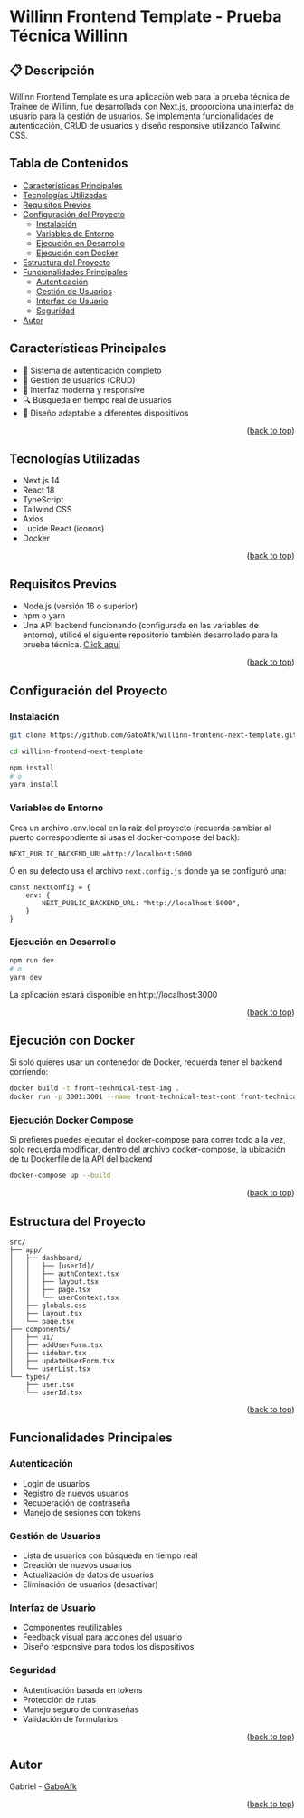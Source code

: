 <a id="readme-top"></a>
# Willinn Frontend Template - Prueba Técnica Willinn

## 📋 Descripción
Willinn Frontend Template es una aplicación web para la prueba técnica de Trainee de Willinn, fue desarrollada con Next.js, proporciona una interfaz de usuario para la gestión de usuarios. Se implementa funcionalidades de autenticación, CRUD de usuarios y diseño responsive utilizando Tailwind CSS.

## Tabla de Contenidos

- [Características Principales](#características-principales)
- [Tecnologías Utilizadas](#tecnologías-utilizadas)
- [Requisitos Previos](#requisitos-previos)
- [Configuración del Proyecto](#configuración-del-proyecto)
    - [Instalación](#instalación)
    - [Variables de Entorno](#variables-de-entorno)
    - [Ejecución en Desarrollo](#ejecución-en-desarrollo)
    - [Ejecución con Docker](#ejecución-con-docker)
- [Estructura del Proyecto](#estructura-del-proyecto)
- [Funcionalidades Principales](#funcionalidades-principales)
    - [Autenticación](#autenticación)
    - [Gestión de Usuarios](#gestión-de-usuarios)
    - [Interfaz de Usuario](#interfaz-de-usuario)
    - [Seguridad](#seguridad)
- [Autor](#autor)


## Características Principales
- 🔐 Sistema de autenticación completo
- 👥 Gestión de usuarios (CRUD)
- 🎨 Interfaz moderna y responsive
- 🔍 Búsqueda en tiempo real de usuarios
- 📱 Diseño adaptable a diferentes dispositivos
<p align="right">(<a href="#readme-top">back to top</a>)</p>

## Tecnologías Utilizadas
- Next.js 14
- React 18
- TypeScript
- Tailwind CSS
- Axios
- Lucide React (iconos)
- Docker
<p align="right">(<a href="#readme-top">back to top</a>)</p>

## Requisitos Previos
- Node.js (versión 16 o superior)
- npm o yarn
- Una API backend funcionando (configurada en las variables de entorno), utilicé el siguiente repositorio también desarrollado para la prueba técnica. [Click aquí](https://github.com/GaboAfk/Willinn-backend-api-template)
<p align="right">(<a href="#readme-top">back to top</a>)</p>

## Configuración del Proyecto

### Instalación
```bash
git clone https://github.com/GaboAfk/willinn-frontend-next-template.git

cd willinn-frontend-next-template

npm install
# o
yarn install
```

### Variables de Entorno
Crea un archivo .env.local en la raíz del proyecto (recuerda cambiar al puerto correspondiente si usas el docker-compose del back):

```env
NEXT_PUBLIC_BACKEND_URL=http://localhost:5000
```
O en su defecto usa el archivo `next.config.js` donde ya se configuró una:

```env
const nextConfig = {
    env: {
        NEXT_PUBLIC_BACKEND_URL: "http://localhost:5000",
    }
}
```

### Ejecución en Desarrollo
```bash
npm run dev
# o
yarn dev
```

La aplicación estará disponible en http://localhost:3000
<p align="right">(<a href="#readme-top">back to top</a>)</p>

## Ejecución con Docker
Si solo quieres usar un contenedor de Docker, recuerda tener el backend corriendo:
```bash
docker build -t front-technical-test-img .
docker run -p 3001:3001 --name front-technical-test-cont front-technical-test-img
```
### Ejecución Docker Compose
Si prefieres puedes ejecutar el docker-compose para correr todo a la vez, solo recuerda modificar, dentro del archivo docker-compose, la ubicación de tu Dockerfile de la API del backend
```bash
docker-compose up --build
```
<p align="right">(<a href="#readme-top">back to top</a>)</p>

## Estructura del Proyecto

```plaintext
src/
├── app/
│   ├── dashboard/
│   │   ├── [userId]/
│   │   ├── authContext.tsx
│   │   ├── layout.tsx
│   │   ├── page.tsx
│   │   └── userContext.tsx
│   ├── globals.css
│   ├── layout.tsx
│   └── page.tsx
├── components/
│   ├── ui/
│   ├── addUserForm.tsx
│   ├── sidebar.tsx
│   ├── updateUserForm.tsx
│   └── userList.tsx
└── types/
    ├── user.tsx
    └── userId.tsx
```
<p align="right">(<a href="#readme-top">back to top</a>)</p>

## Funcionalidades Principales

### Autenticación
- Login de usuarios
- Registro de nuevos usuarios
- Recuperación de contraseña
- Manejo de sesiones con tokens

### Gestión de Usuarios
- Lista de usuarios con búsqueda en tiempo real
- Creación de nuevos usuarios
- Actualización de datos de usuarios
- Eliminación de usuarios (desactivar)

### Interfaz de Usuario
- Componentes reutilizables
- Feedback visual para acciones del usuario
- Diseño responsive para todos los dispositivos

### Seguridad
- Autenticación basada en tokens
- Protección de rutas
- Manejo seguro de contraseñas
- Validación de formularios
<p align="right">(<a href="#readme-top">back to top</a>)</p>

## Autor
Gabriel - [GaboAfk](https://github.com/GaboAfk)
<p align="right">(<a href="#readme-top">back to top</a>)</p>
